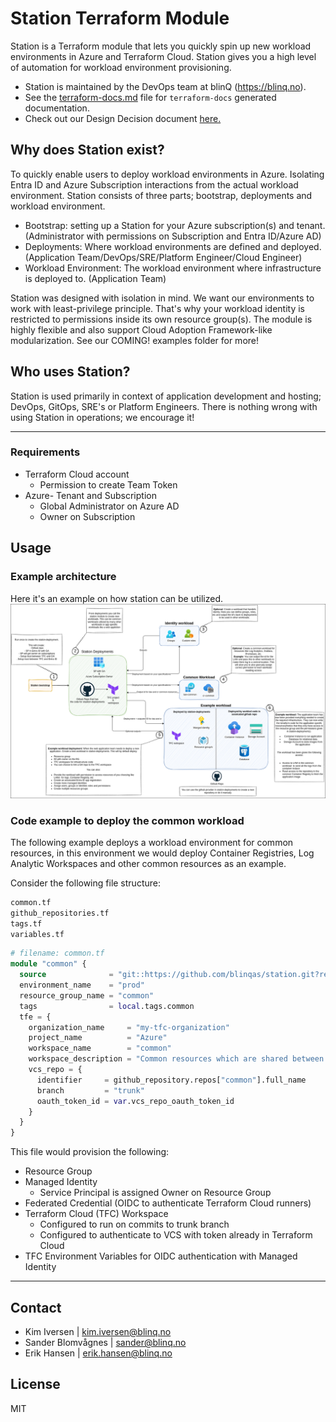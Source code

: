 # Station Terraform Module

Station is a Terraform module that lets you quickly spin up new workload environments in Azure and Terraform Cloud. Station gives you a high level of automation for workload environment provisioning.

- Station is maintained by the DevOps team at blinQ (https://blinq.no).
- See the [terraform-docs.md]() file for `terraform-docs` generated documentation.
- Check out our Design Decision document [here.](https://github.com/blinqas/station/blob/trunk/DESIGN_DESICIONS.md)

## Why does Station exist?

To quickly enable users to deploy workload environments in Azure. Isolating Entra ID and Azure Subscription interactions from the actual workload environment. Station consists of three parts; bootstrap, deployments and workload environment.

- Bootstrap: setting up a Station for your Azure subscription(s) and tenant. (Administrator with permissions on Subscription and Entra ID/Azure AD)
- Deployments: Where workload environments are defined and deployed. (Application Team/DevOps/SRE/Platform Engineer/Cloud Engineer)
- Workload Environment: The workload environment where infrastructure is deployed to. (Application Team)

Station was designed with isolation in mind. We want our environments to work with least-privilege principle. That's why your workload identity is restricted to permissions inside its own resource group(s). The module is highly flexible and also support Cloud Adoption Framework-like modularization. See our COMING! examples folder for more!

## Who uses Station? 

Station is used primarily in context of application development and hosting; DevOps, GitOps, SRE's or Platform Engineers. There is nothing wrong with using Station in operations; we encourage it!

---

### Requirements

- Terraform Cloud account
    - Permission to create Team Token
- Azure- Tenant and Subscription
    - Global Administrator on Azure AD
    - Owner on Subscription

## Usage

### Example architecture
Here it's an example on how station can be utilized.
![](./docs/diagrams/Station_example_1.drawio.png)

### Code example to deploy the common workload
The following example deploys a workload environment for common resources, in this environment we would deploy Container Registries, Log Analytic Workspaces and other common resources as an example.

Consider the following file structure:

```bash
common.tf
github_repositories.tf
tags.tf
variables.tf
```

```terraform
# filename: common.tf
module "common" {
  source              = "git::https://github.com/blinqas/station.git?ref=1.3.0"
  environment_name    = "prod"
  resource_group_name = "common"
  tags                = local.tags.common
  tfe = {
    organization_name     = "my-tfc-organization"
    project_name          = "Azure"
    workspace_name        = "common"
    workspace_description = "Common resources which are shared between workloads."
    vcs_repo = {
      identifier     = github_repository.repos["common"].full_name
      branch         = "trunk"
      oauth_token_id = var.vcs_repo_oauth_token_id
    }
  }
}
```

This file would provision the following:

- Resource Group
- Managed Identity
    - Service Principal is assigned Owner on Resource Group
- Federated Credential (OIDC to authenticate Terraform Cloud runners)
- Terraform Cloud (TFC) Workspace
    - Configured to run on commits to trunk branch
    - Configured to authenticate to VCS with token already in Terraform Cloud
- TFC Environment Variables for OIDC authentication with Managed Identity

---

## Contact

- Kim Iversen | [kim.iversen@blinq.no](mailto:kim.iversen@blinq.no)
- Sander Blomvågnes | [sander@blinq.no](mailto:sander@blinq.no)
- Erik Hansen | [erik.hansen@blinq.no](mailto:erik.hansen@blinq.no)

## License

MIT
